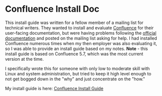 # Confluence Install Doc

This install guide was written for a fellow member of a mailing list for technical writers. They wanted to install and evaluate [Confluence](https://www.atlassian.com/software/confluence "Confluence") for their user-facing documentation, but were having problems following the [official documentation](https://confluence.atlassian.com/conf57/installing-confluence-on-linux-701435875.html "Confluence Install docs") and posted on the mailing list asking for help. I had installed Confluence numerous times when my then employer was also evaluating it, so I was able to provide an install guide based on my notes. **Note** - this install guide is based on Confluence 5.7, which was the most current version at the time. 

I specifically wrote this for someone with only low to moderate skill with Linux and system administration, but tried to keep it high level enough to not get bogged down in the "why" and just concentrate on the "how." 

My install guide is here: [Confluence Install Guide](docs/confluence_install.md) 

